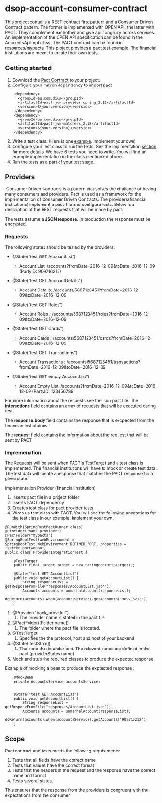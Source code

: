 
# dsop-account-consumer-contract

This project contains a REST contract first pattern and a Consumer Driven Contract pattern. 
The former is implemented with OPEN API, the latter with PACT. 
They complement eachother and give api congruity across services.
An implementation of the OPEN API specification can be found in the AccountsApiImpl class.
The PACT contract can be found in resources/mypacts. This project provides a pact test example. 
The financial institutions are meant to create their own tests.

## Getting started
1. Download the [Pact Contract](src/main/resources/mypacts/etat_consumer-bank_provider.json)
to your project. 
2. Configure your maven dependency to import pact
```
    <dependency>
      <groupId>au.com.dius</groupId>
      <artifactId>pact-jvm-provider-spring_2.12</artifactId>
      <version>${your.version}</version>
    </dependency>
    <dependency>
      <groupId>au.com.dius</groupId>
      <artifactId>pact-jvm-matchers_2.12</artifactId>
      <version>${your.version}</version>
    </dependency>
```
2. Write a test class. (Here is one [example](src/test/java/dsop/konsument/kontrakt/ProviderIntegrationTest.java). Implement your own)
3. Configure your test class to run the tests. See the implmentation [section](#Implemenation) for more details. We have 6 tests you need to write. You will find an example implementation in the class mentionted above..
3. Run the tests as a part of your test stage. 


## Providers
 Consumer Driven Contracts is a pattern that solves the challange of having many consumers and providers.
Pact is used as a framework for the implementation of Consumer Driven Contracts.
The providers(financial institutions) implement a pact-file and configure tests. 
Below is a description of the REST requests that will be made by pact.
 
The tests assume a **JSON response**. In production the response must be encrypted.

### Requests
The following states should be tested by the providers:
 
* @State("test GET AccountList")
  - Account List: /accounts?fromDate=2016-12-09&toDate=2016-12-09 (PartyID: 909716212)

* @State("test GET AccountDetails")
  - Account Details: /accounts/5687123451?fromDate=2016-12-09&toDate=2016-12-09

* @State("test GET Roles")
  - Account Roles : /accounts/5687123451/roles?fromDate=2016-12-09&toDate=2016-12-09

* @State("test GET Cards")
  - Account Cards : /accounts/5687123451/cards?fromDate=2016-12-09&toDate=2016-12-09

* @State("test GET Transactions")
  - Account Transactions : /accounts/5687123451/transactions?fromDate=2016-12-09&toDate=2016-12-09

* @State("test GET empty AccountList")
  - Account Empty List: /accounts?fromDate=2016-12-09&toDate=2016-12-09 (PartyID: 123456789)

For more information about the requests see the json pact file. The **interactions** field 
contains an array of requests that will be executed during test. 

The **response.body** field contains the response that is excpected from the financian instiutuions.

The **request** field contains the information about the request that will be sent by PACT

### Implemenation
The Requests will be sent when PACT's TestTarget and a test class is implemented.
The financial institutions will have to mock or create test data. The test data will 
create a response that matches the PACT response for a given state. 

Implementation Provider (financial Institution)
1. Inserts pact file in a project folder
1. Inserts PACT dependency
1. Creates test class for pact provider tests
1. Wires up test class with PACT. You will see the following annotations for the test class in our example.
Implement your own.  
```
@RunWith(SpringRestPactRunner.class)
@Provider("bank_provider")
@PactFolder("mypacts")
@SpringBootTest(webEnvironment = SpringBootTest.WebEnvironment.DEFINED_PORT, properties = "server.port=8080")
public class ProviderIntegrationTest {

    @TestTarget
    public final Target target = new SpringBootHttpTarget();

    @State("test GET AccountList")
    public void getAccountList() {
        String responseList = getResposeFromFile("responses/AccountList.json");
        Accounts accounts = unmarhalAccount(responseList);
        doReturn(accounts).when(accountsService).getAccounts("909716212");
    }

```


   1. @Provider("bank_provider")
      1. The provider name is stated in the pact file
   1. @PactFolder([Folder name])
      1. The folder where the pact file is located.
   1. @TestTarget
      1. Specifies the the protocol, host and host of your backend
   1. @State([testState])
      1. The state that is under test. The relevant states are defined in the pact (providerStates.name)               
   1.	Mock and stub the required classes to produce the expected response
   
   Example of mocking a bean to produce the exptected response : 
```
    @MockBean
    private AccountsService accountsService;


    @State("test GET AccountList")
    public void getAccountList() {
        String responseList = getResposeFromFile("responses/AccountList.json");
        Accounts accounts = unmarhalAccount(responseList);
        doReturn(accounts).when(accountsService).getAccounts("909716212");
    }
```


## Scope

Pact contract and tests meets the following requirements:
1. Tests that all fields have the correct name
2. Tests that values have the correct format
3. Tests that the headers in the request and the response have the correct name and format
4. Tests several states.

This ensures that the response from the providers is congruent with the expectations from the consumer 

 